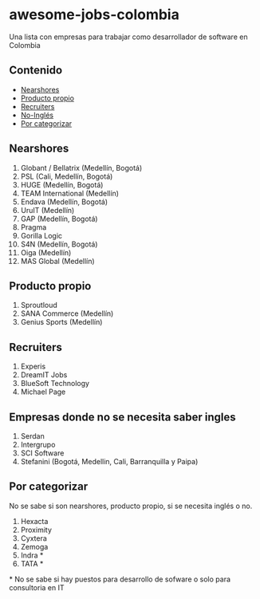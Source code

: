 # awesome-jobs-colombia
Una lista con empresas para trabajar como desarrollador de software en Colombia

## Contenido
- [Nearshores](#nearshores)
- [Producto propio](#producto-propio)
- [Recruiters](#recruiters)
- [No-Inglés](#empresas-donde-no-se-necesita-saber-ingles)
- [Por categorizar](#por-categorizar)

## Nearshores
1. Globant / Bellatrix (Medellín, Bogotá)
2. PSL (Cali, Medellín, Bogotá)
3. HUGE (Medellín, Bogotá)
4. TEAM International (Medellín)
5. Endava (Medellín, Bogotá)
6. UruIT (Medellín)
7. GAP (Medellín, Bogotá)
8. Pragma
9. Gorilla Logic
10. S4N (Medellín, Bogotá)
11. Oiga (Medellín)
12. MAS Global (Medellín)

## Producto propio
1. Sproutloud 
2. SANA Commerce (Medellín)
3. Genius Sports (Medellín)

## Recruiters
1. Experis
2. DreamIT Jobs
3. BlueSoft Technology
4. Michael Page

## Empresas donde no se necesita saber ingles
1. Serdan
2. Intergrupo
3. SCI Software
4. Stefanini (Bogotá, Medellin, Cali, Barranquilla y Paipa)


## Por categorizar
No se sabe si son nearshores, producto propio, si se necesita inglés o no.
1. Hexacta
2. Proximity
3. Cyxtera
4. Zemoga
5. Indra * 
6. TATA * 

\* No se sabe si hay puestos para desarrollo de sofware o solo para consultoria en IT
